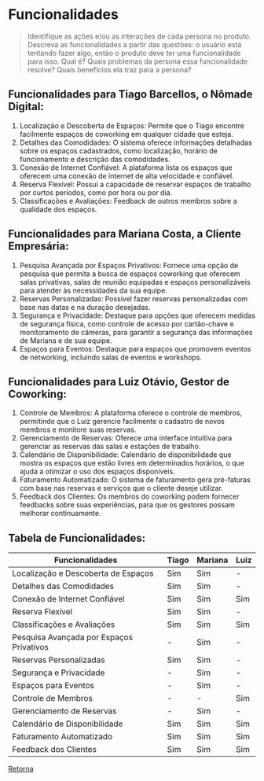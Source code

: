 # Funcionalidades

> Identifique as ações e/ou as interações de cada persona no produto. Descreva as 
> funcionalidades a partir das questões: o usuário está tentando fazer algo, então o 
> produto deve ter uma funcionalidade para isso. Qual é? Quais problemas da persona 
> essa funcionalidade resolve? Quais benefícios ela traz para a persona? 

## Funcionalidades para Tiago Barcellos, o Nômade Digital:
1. Localização e Descoberta de Espaços: Permite que o Tiago encontre facilmente espaços de coworking em qualquer cidade que esteja. 
2. Detalhes das Comodidades: O sistema oferece informações detalhadas sobre os espaços cadastrados, como localização, horário de funcionamento e descrição das comodidades.
3. Conexão de Internet Confiável: A plataforma lista os espaços que oferecem uma conexão de internet de alta velocidade e confiável.
4. Reserva Flexível: Possui a capacidade de reservar espaços de trabalho por curtos períodos, como por hora ou por dia. 
5. Classificações e Avaliações: Feedback de outros membros sobre a qualidade dos espaços.

## Funcionalidades para Mariana Costa, a Cliente Empresária:
1. Pesquisa Avançada por Espaços Privativos: Fornece uma opção de pesquisa que permita a busca de espaços coworking que oferecem salas privativas, salas de reunião equipadas e espaços personalizáveis para atender às necessidades da sua equipe.
2. Reservas Personalizadas: Possível fazer reservas personalizadas com base nas datas e na duração desejadas.
3. Segurança e Privacidade: Destaque para opções que oferecem medidas de segurança física, como controle de acesso por cartão-chave e monitoramento de câmeras, para garantir a segurança das informações de Mariana e de sua equipe.
4. Espaços para Eventos: Destaque para espaços que promovem eventos de networking, incluindo salas de eventos e workshops.

## Funcionalidades para Luiz Otávio, Gestor de Coworking:
1. Controle de Membros: A plataforma oferece o controle de membros, permitindo que o Luiz gerencie facilmente o cadastro de novos membros e monitore suas reservas.
2. Gerenciamento de Reservas: Oferece uma interface intuitiva para gerenciar as reservas das salas e estações de trabalho. 
3. Calendário de Disponibilidade: Calendário de disponibilidade que mostra os espaços que estão livres em determinados horários, o que ajuda a otimizar o uso dos espaços disponíveis.
4. Faturamento Automatizado: O sistema de faturamento gera pré-faturas com base nas reservas e serviços que o cliente deseje utilizar.
5. Feedback dos Clientes: Os membros do coworking podem fornecer feedbacks sobre suas experiências, para que os gestores possam melhorar continuamente.


## Tabela de Funcionalidades:

| Funcionalidades | Tiago | Mariana | Luiz |
|-----------------|--------------|-----------------|-----------------|
| Localização e Descoberta de Espaços | Sim | Sim | - |
| Detalhes das Comodidades | Sim | Sim | - |
| Conexão de Internet Confiável | Sim | Sim | Sim |
| Reserva Flexível | Sim | Sim | - |
| Classificações e Avaliações | Sim | Sim | Sim |
| Pesquisa Avançada por Espaços Privativos | - | Sim | - |
| Reservas Personalizadas | Sim | Sim | - |
| Segurança e Privacidade | - | Sim | - |
| Espaços para Eventos | - | Sim | - |
| Controle de Membros | - | - | Sim |
| Gerenciamento de Reservas | - | Sim | - |
| Calendário de Disponibilidade | Sim | Sim | Sim |
| Faturamento Automatizado | Sim | Sim | Sim |
| Feedback dos Clientes | Sim | Sim | Sim |



[Retorna](../README.md)
